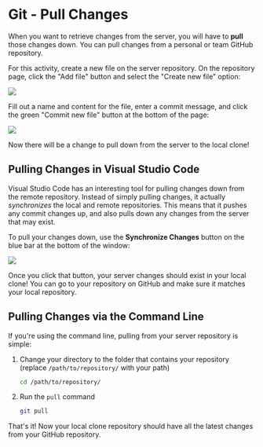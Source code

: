 # Git - Pull Changes
When you want to retrieve changes from the server, you will have to **pull** those changes down. You can pull changes from a personal or team GitHub repository.

For this activity, create a new file on the server repository. On the repository page, click the "Add file" button and select the "Create new file" option:

![](https://i.imgur.com/GNNcTrX.png)

Fill out a name and content for the file, enter a commit message, and click the green "Commit new file" button at the bottom of the page:

![](https://i.imgur.com/ze40UPZ.png)

Now there will be a change to pull down from the server to the local clone!

## Pulling Changes in Visual Studio Code
Visual Studio Code has an interesting tool for pulling changes down from the remote repository. Instead of simply pulling changes, it actually _synchronizes_ the local and remote repositories. This means that it pushes any commit changes up, and also pulls down any changes from the server that may exist.

To pull your changes down, use the **Synchronize Changes** button on the blue bar at the bottom of the window:

![](https://i.imgur.com/SLM4MiV.png)

Once you click that button, your server changes should exist in your local clone! You can go to your repository on GitHub and make sure it matches your local repository.

## Pulling Changes via the Command Line
If you're using the command line, pulling from your server repository is simple:

1. Change your directory to the folder that contains your repository (replace `/path/to/repository/` with your path) 
    ```bash
    cd /path/to/repository/
    ```
1. Run the `pull` command
    ```bash
    git pull
    ```

That's it! Now your local clone repository should have all the latest changes from your GitHub repository.